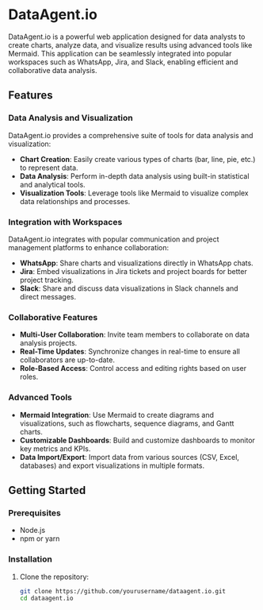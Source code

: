 # DataAgent.io

DataAgent.io is a powerful web application designed for data analysts to create charts, analyze data, and visualize results using advanced tools like Mermaid. This application can be seamlessly integrated into popular workspaces such as WhatsApp, Jira, and Slack, enabling efficient and collaborative data analysis.

## Features

### Data Analysis and Visualization
DataAgent.io provides a comprehensive suite of tools for data analysis and visualization:
- **Chart Creation**: Easily create various types of charts (bar, line, pie, etc.) to represent data.
- **Data Analysis**: Perform in-depth data analysis using built-in statistical and analytical tools.
- **Visualization Tools**: Leverage tools like Mermaid to visualize complex data relationships and processes.

### Integration with Workspaces
DataAgent.io integrates with popular communication and project management platforms to enhance collaboration:
- **WhatsApp**: Share charts and visualizations directly in WhatsApp chats.
- **Jira**: Embed visualizations in Jira tickets and project boards for better project tracking.
- **Slack**: Share and discuss data visualizations in Slack channels and direct messages.

### Collaborative Features
- **Multi-User Collaboration**: Invite team members to collaborate on data analysis projects.
- **Real-Time Updates**: Synchronize changes in real-time to ensure all collaborators are up-to-date.
- **Role-Based Access**: Control access and editing rights based on user roles.

### Advanced Tools
- **Mermaid Integration**: Use Mermaid to create diagrams and visualizations, such as flowcharts, sequence diagrams, and Gantt charts.
- **Customizable Dashboards**: Build and customize dashboards to monitor key metrics and KPIs.
- **Data Import/Export**: Import data from various sources (CSV, Excel, databases) and export visualizations in multiple formats.

## Getting Started

### Prerequisites
- Node.js
- npm or yarn

### Installation
1. Clone the repository:
   ```bash
   git clone https://github.com/yourusername/dataagent.io.git
   cd dataagent.io
